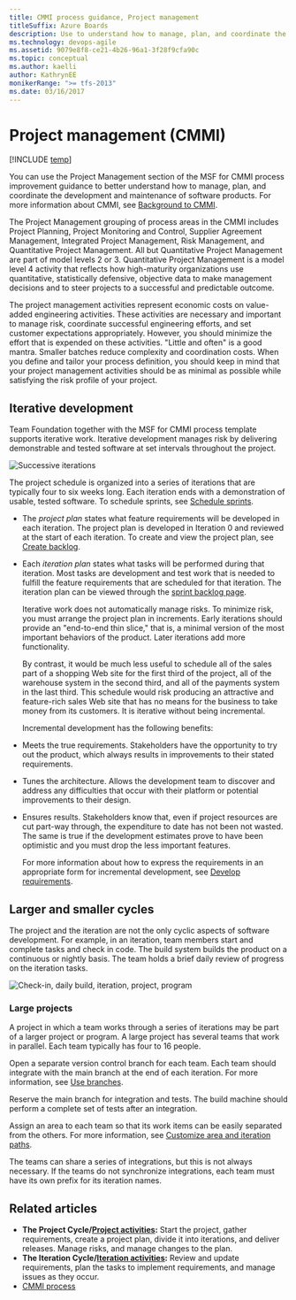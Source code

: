 ```yaml
---
title: CMMI process guidance, Project management
titleSuffix: Azure Boards
description: Use to understand how to manage, plan, and coordinate the development and maintenance of software products.
ms.technology: devops-agile
ms.assetid: 9079e8f8-ce21-4b26-96a1-3f28f9cfa90c
ms.topic: conceptual
ms.author: kaelli
author: KathrynEE
monikerRange: ">= tfs-2013"
ms.date: 03/16/2017
---
```


# Project management (CMMI)

[!INCLUDE [temp](../../../includes/version-vsts-tfs-all-versions.md)]

You can use the Project Management section of the MSF for CMMI process improvement guidance to better understand how to manage, plan, and coordinate the development and maintenance of software products. For more information about CMMI, see [Background to CMMI](guidance-background-to-cmmi.md).

The Project Management grouping of process areas in the CMMI includes Project Planning, Project Monitoring and Control, Supplier Agreement Management, Integrated Project Management, Risk Management, and Quantitative Project Management. All but Quantitative Project Management are part of model levels 2 or 3. Quantitative Project Management is a model level 4 activity that reflects how high-maturity organizations use quantitative, statistically defensive, objective data to make management decisions and to steer projects to a successful and predictable outcome.

The project management activities represent economic costs on value-added engineering activities. These activities are necessary and important to manage risk, coordinate successful engineering efforts, and set customer expectations appropriately. However, you should minimize the effort that is expended on these activities. "Little and often" is a good mantra. Smaller batches reduce complexity and coordination costs. When you define and tailor your process definition, you should keep in mind that your project management activities should be as minimal as possible while satisfying the risk profile of your project.

## Iterative development

Team Foundation together with the MSF for CMMI process template supports iterative work. Iterative development manages risk by delivering demonstrable and tested software at set intervals throughout the project.

![Successive iterations](media/msf_cmmi_iterations.png "MSF_CMMI_Iterations")

The project schedule is organized into a series of iterations that are typically four to six weeks long. Each iteration ends with a demonstration of usable, tested software. To schedule sprints, see [Schedule sprints](../../../sprints/define-sprints.md).

- The _project plan_ states what feature requirements will be developed in each iteration. The project plan is developed in Iteration 0 and reviewed at the start of each iteration. To create and view the project plan, see [Create backlog](../../../backlogs/create-your-backlog.md).

- Each _iteration plan_ states what tasks will be performed during that iteration. Most tasks are development and test work that is needed to fulfill the feature requirements that are scheduled for that iteration. The iteration plan can be viewed through the [sprint backlog page](../../../sprints/assign-work-sprint.md).

  Iterative work does not automatically manage risks. To minimize risk, you must arrange the project plan in increments. Early iterations should provide an "end-to-end thin slice," that is, a minimal version of the most important behaviors of the product. Later iterations add more functionality.

  By contrast, it would be much less useful to schedule all of the sales part of a shopping Web site for the first third of the project, all of the warehouse system in the second third, and all of the payments system in the last third. This schedule would risk producing an attractive and feature-rich sales Web site that has no means for the business to take money from its customers. It is iterative without being incremental.

  Incremental development has the following benefits:

- Meets the true requirements. Stakeholders have the opportunity to try out the product, which always results in improvements to their stated requirements.

- Tunes the architecture. Allows the development team to discover and address any difficulties that occur with their platform or potential improvements to their design.

- Ensures results. Stakeholders know that, even if project resources are cut part-way through, the expenditure to date has not been not wasted. The same is true if the development estimates prove to have been optimistic and you must drop the less important features.

  For more information about how to express the requirements in an appropriate form for incremental development, see [Develop requirements](guidance-develop-requirements.md).

## Larger and smaller cycles

The project and the iteration are not the only cyclic aspects of software development. For example, in an iteration, team members start and complete tasks and check in code. The build system builds the product on a continuous or nightly basis. The team holds a brief daily review of progress on the iteration tasks.

![Check-in, daily build, iteration, project, program](media/msf_cmmi_cycles.png "MSF_CMMI_Cycles")

### Large projects

A project in which a team works through a series of iterations may be part of a larger project or program. A large project has several teams that work in parallel. Each team typically has four to 16 people.

Open a separate version control branch for each team. Each team should integrate with the main branch at the end of each iteration. For more information, see [Use branches](../../../../repos/tfvc/use-branches-isolate-risk-team-foundation-version-control.md).

Reserve the main branch for integration and tests. The build machine should perform a complete set of tests after an integration.

Assign an area to each team so that its work items can be easily separated from the others. For more information, see [Customize area and iteration paths](../../../../organizations/settings/set-area-paths.md).

The teams can share a series of integrations, but this is not always necessary. If the teams do not synchronize integrations, each team must have its own prefix for its iteration names.

## Related articles

- **The Project Cycle/[Project activities](guidance-project-activities.md):** Start the project, gather requirements, create a project plan, divide it into iterations, and deliver releases. Manage risks, and manage changes to the plan.
- **The Iteration Cycle/[Iteration activities](guidance-iteration-activities.md):** Review and update requirements, plan the tasks to implement requirements, and manage issues as they occur.
- [CMMI process](../cmmi-process.md)
